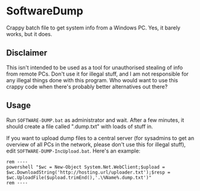 # SoftwareDump
Crappy batch file to get system info from a Windows PC. Yes, it barely works, but it does.

## Disclaimer
This isn't intended to be used as a tool for unauthorised stealing of info from remote PCs. Don't use it for illegal stuff, and I am not responsible for any illegal things done with this program. Who would want to use this crappy code when there's probably better alternatives out there?

## Usage
Run `SOFTWARE-DUMP.bat` as administrator and wait. After a few minutes, it should create a file called "<COMPUTER NAME>.dump.txt" with loads of stuff in.

If you want to upload dump files to a central server (for sysadmins to get an overview of all PCs in the network, please don't use this for illegal stuff), edit `SOFTWARE-DUMP-IncUpload.bat`. Here's an example:

```batch
rem ----
powershell "$wc = New-Object System.Net.WebClient;$upload = $wc.DownloadString('http://hosting.url/uploader.txt');$resp = $wc.UploadFile($upload.trimEnd(),'.\%Name%.dump.txt')"
rem ----
```
